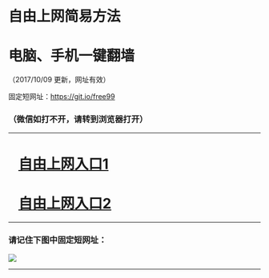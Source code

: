 ﻿# 自由上网简易方法

# 电脑、手机一键翻墙

（2017/10/09 更新，网址有效）

固定短网址：https://git.io/free99

### （微信如打不开，请转到浏览器打开）


***





# &nbsp;&nbsp; <a href="http://ft1182632066.fwq-tz-1001.info/fwqtz01.html?t=10090019844 " target="_blank">自由上网入口1</a>
# &nbsp;&nbsp; <a href="http://ft1439229667.fwq-tz-1002.info/fwqtz02.html?t=100900116166 " target="_blank">自由上网入口2</a>
***

### 请记住下图中固定短网址：

<img src="https://s3-us-west-2.amazonaws.com/fwq-1001/yjfq-20170905okok.png" /> 


***

